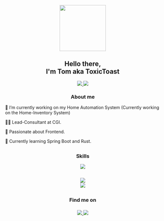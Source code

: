 

<div id="header" align="center">
  <img src="https://media.giphy.com/media/MdA16VIoXKKxNE8Stk/giphy.gif" width="150"/>
  <h2 align="center">Hello there, <br /> I'm Tom aka ToxicToast</h2>
  <div>
    <a href="mailto:toxictoast90@gmail.com">
      <img src="https://img.shields.io/badge/Gmail-blue?style=for-the-badge&logo=gmail&logoColor=white"/>
    </a>
    <a href="https://blog.toxictoast.de/">
      <img src="https://img.shields.io/badge/Portfolio-blue?style=for-the-badge"/>
    </a>
</div>
  <img src="https://komarev.com/ghpvc/?username=toxictoast&style=flat-square&color=blue" alt=""/>
</div>




<h3 align="center"> About me </h3>

🔭 I’m currently working on my Home Automation System (Currently working on the Home-Inventory System)

👩‍💻 Lead-Consultant at CGI.

🤍 Passionate about Frontend.
  
🌱 Currently learning Spring Boot and Rust.

<h2></h2>
<h3 align="center"> Skills </h3>

<p align="center">
  <a href="https://skillicons.dev">
    <img src="https://skillicons.dev/icons?i=aws,gcp,azure,react,vue,angular,svelte,nodejs,git,kubernetes,docker,apollo,bash,bootstrap,cs,css,discord,bots,dotnet,electron,express,fastapi,firebase,gatsby,github,gitlab,grafana,graphql,html,java,js,jenkins,jquery,laravel,linux,mysql,nextjs,nginx,php,prometheus,raspberrypi,redux,tailwind,ts,vite&perline=10" />
  </a>
  
</p>


<h2></h2>


<div align="center">
  <a href="https://gpvc.arturio.dev/toxictoast">
    <img align="center" src="https://github-readme-stats.vercel.app/api?username=toxictoast&show_icons=true&theme=radical" />
  </a>
  <br />
  <a href="https://github.com/anuraghazra/github-readme-stats">
    <img align="center" src="https://github-readme-stats.vercel.app/api/top-langs/?username=toxictoast&layout=compact&theme=radical" />
  </a>
</div>

<h2></h2>
<h3 align="center"> Find me on <h3/> 
  
<p align="center">
  <a href="https://www.twitter.com/toxictoastsc2">
    <img src="https://cdn.iconscout.com/icon/free/png-64/twitter-44-125621.png" />
  </a>

  <a href="https://discord.gg/y5pccZS2">
    <img src="https://cdn.iconscout.com/icon/free/png-64/discord-3691244-3073764.png" />
  </a>
